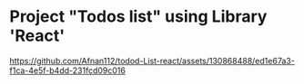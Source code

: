 # Project "Todos list" using Library 'React'

https://github.com/Afnan112/todod-List-react/assets/130868488/ed1e67a3-f1ca-4e5f-b4dd-231fcd09c016




 
